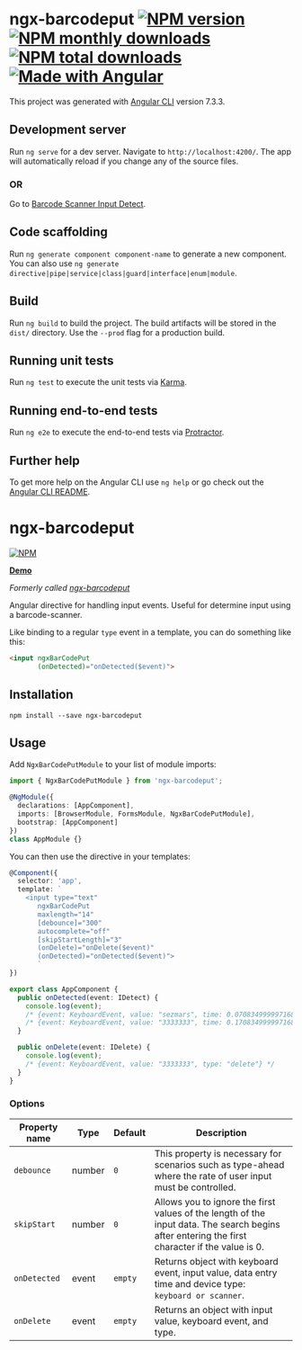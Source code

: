 # ngx-barcodeput [![NPM version](https://img.shields.io/npm/v/ngx-barcodeput.svg?style=flat)](https://www.npmjs.com/package/ngx-barcodeput) [![NPM monthly downloads](https://img.shields.io/npm/dm/ngx-barcodeput.svg?style=flat)](https://npmjs.org/package/ngx-barcodeput)  [![NPM total downloads](https://img.shields.io/npm/dt/ngx-barcodeput.svg?style=flat)](https://npmjs.org/package/ngx-barcodeput) [![Made with Angular](https://img.shields.io/badge/Made%20with-Angular-E13137.svg)](https://angular.io)


This project was generated with [Angular CLI](https://github.com/angular/angular-cli) version 7.3.3.

## Development server

Run `ng serve` for a dev server. Navigate to `http://localhost:4200/`. The app will automatically reload if you change any of the source files.

### OR

Go to [Barcode Scanner Input Detect](https://sezmars.github.io/barcode-scanner-input-detect/).

## Code scaffolding

Run `ng generate component component-name` to generate a new component. You can also use `ng generate directive|pipe|service|class|guard|interface|enum|module`.

## Build

Run `ng build` to build the project. The build artifacts will be stored in the `dist/` directory. Use the `--prod` flag for a production build.

## Running unit tests

Run `ng test` to execute the unit tests via [Karma](https://karma-runner.github.io).

## Running end-to-end tests

Run `ng e2e` to execute the end-to-end tests via [Protractor](http://www.protractortest.org/).

## Further help

To get more help on the Angular CLI use `ng help` or go check out the [Angular CLI README](https://github.com/angular/angular-cli/blob/master/README.md).


# ngx-barcodeput

[![NPM](https://nodei.co/npm/ngx-barcodeput.png?compact=true)](https://nodei.co/npm/ngx-barcodeput/)

**[Demo](https://sezmars.github.io/barcode-scanner-input-detect/)**

*Formerly called [ngx-barcodeput](https://github.com/sezmars/barcode-scanner-input-detect)*

Angular directive for handling input events. Useful for determine input using a barcode-scanner.

Like binding to a regular `type` event in a template, you can do something like this:

```HTML
<input ngxBarCodePut
       (onDetected)="onDetected($event)">
```


## Installation

```shell
npm install --save ngx-barcodeput
```


## Usage

Add `NgxBarCodePutModule` to your list of module imports:

```typescript
import { NgxBarCodePutModule } from 'ngx-barcodeput';

@NgModule({
  declarations: [AppComponent],
  imports: [BrowserModule, FormsModule, NgxBarCodePutModule],
  bootstrap: [AppComponent]
})
class AppModule {}
```

You can then use the directive in your templates:

```typescript
@Component({
  selector: 'app',
  template: `
    <input type="text"
       ngxBarCodePut
       maxlength="14"
       [debounce]="300"
       autocomplete="off"
       [skipStartLength]="3"
       (onDelete)="onDelete($event)"
       (onDetected)="onDetected($event)">
       `
})

export class AppComponent {
  public onDetected(event: IDetect) {
    console.log(event); 
    /* {event: KeyboardEvent, value: "sezmars", time: 0.07083499999716878, type: "scanner"} */
    /* {event: KeyboardEvent, value: "3333333", time: 0.17083499999716878, type: "keyboard"} */
  }

  public onDelete(event: IDelete) {
    console.log(event);
    /* {event: KeyboardEvent, value: "3333333", type: "delete"} */
  }
}
```

### Options

| Property name | Type | Default | Description |
| ------------- | ---- | ------- | ----------- |
| `debounce` | number | `0` | This property is necessary for scenarios such as type-ahead where the rate of user input must be controlled. |
| `skipStart` | number | `0` | Allows you to ignore the first values of the length of the input data. The search begins after entering the first character if the value is 0.|
| `onDetected` | event | `empty` | Returns object with keyboard event, input value, data entry time and device type: ` keyboard or scanner`. |
| `onDelete` | event | `empty` | Returns an object with input value, keyboard event, and type. |

